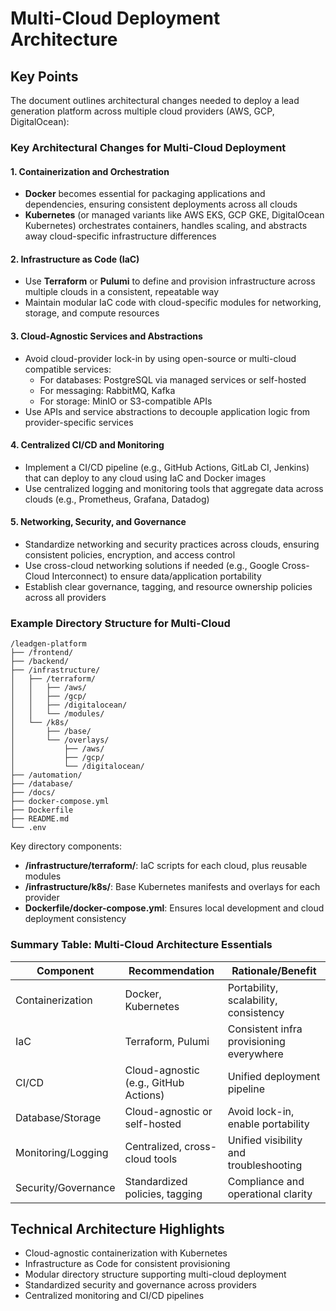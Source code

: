 # Multi-Cloud Deployment Architecture

## Key Points

The document outlines architectural changes needed to deploy a lead generation platform across multiple cloud providers (AWS, GCP, DigitalOcean):

### Key Architectural Changes for Multi-Cloud Deployment

#### 1. Containerization and Orchestration
- **Docker** becomes essential for packaging applications and dependencies, ensuring consistent deployments across all clouds
- **Kubernetes** (or managed variants like AWS EKS, GCP GKE, DigitalOcean Kubernetes) orchestrates containers, handles scaling, and abstracts away cloud-specific infrastructure differences

#### 2. Infrastructure as Code (IaC)
- Use **Terraform** or **Pulumi** to define and provision infrastructure across multiple clouds in a consistent, repeatable way
- Maintain modular IaC code with cloud-specific modules for networking, storage, and compute resources

#### 3. Cloud-Agnostic Services and Abstractions
- Avoid cloud-provider lock-in by using open-source or multi-cloud compatible services:
  - For databases: PostgreSQL via managed services or self-hosted
  - For messaging: RabbitMQ, Kafka
  - For storage: MinIO or S3-compatible APIs
- Use APIs and service abstractions to decouple application logic from provider-specific services

#### 4. Centralized CI/CD and Monitoring
- Implement a CI/CD pipeline (e.g., GitHub Actions, GitLab CI, Jenkins) that can deploy to any cloud using IaC and Docker images
- Use centralized logging and monitoring tools that aggregate data across clouds (e.g., Prometheus, Grafana, Datadog)

#### 5. Networking, Security, and Governance
- Standardize networking and security practices across clouds, ensuring consistent policies, encryption, and access control
- Use cross-cloud networking solutions if needed (e.g., Google Cross-Cloud Interconnect) to ensure data/application portability
- Establish clear governance, tagging, and resource ownership policies across all providers

### Example Directory Structure for Multi-Cloud

```
/leadgen-platform
├── /frontend/
├── /backend/
├── /infrastructure/
│   ├── /terraform/
│   │   ├── /aws/
│   │   ├── /gcp/
│   │   ├── /digitalocean/
│   │   └── /modules/
│   └── /k8s/
│       ├── /base/
│       └── /overlays/
│           ├── /aws/
│           ├── /gcp/
│           └── /digitalocean/
├── /automation/
├── /database/
├── /docs/
├── docker-compose.yml
├── Dockerfile
├── README.md
└── .env
```

Key directory components:
- **/infrastructure/terraform/**: IaC scripts for each cloud, plus reusable modules
- **/infrastructure/k8s/**: Base Kubernetes manifests and overlays for each provider
- **Dockerfile/docker-compose.yml**: Ensures local development and cloud deployment consistency

### Summary Table: Multi-Cloud Architecture Essentials

| Component | Recommendation | Rationale/Benefit |
|-----------|---------------|-------------------|
| Containerization | Docker, Kubernetes | Portability, scalability, consistency |
| IaC | Terraform, Pulumi | Consistent infra provisioning everywhere |
| CI/CD | Cloud-agnostic (e.g., GitHub Actions) | Unified deployment pipeline |
| Database/Storage | Cloud-agnostic or self-hosted | Avoid lock-in, enable portability |
| Monitoring/Logging | Centralized, cross-cloud tools | Unified visibility and troubleshooting |
| Security/Governance | Standardized policies, tagging | Compliance and operational clarity |

## Technical Architecture Highlights

- Cloud-agnostic containerization with Kubernetes
- Infrastructure as Code for consistent provisioning
- Modular directory structure supporting multi-cloud deployment
- Standardized security and governance across providers
- Centralized monitoring and CI/CD pipelines
